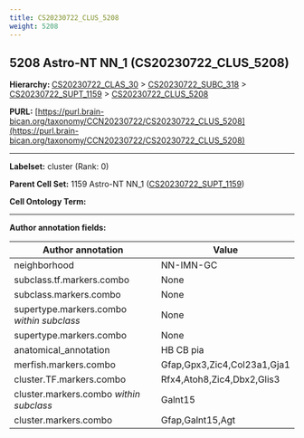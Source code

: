 ```yaml
---
title: CS20230722_CLUS_5208
weight: 5208
---
```

## 5208 Astro-NT NN_1 (CS20230722_CLUS_5208)
<b>Hierarchy: </b>
[CS20230722_CLAS_30](../CS20230722_CLAS_30) >
[CS20230722_SUBC_318](../CS20230722_SUBC_318) >
[CS20230722_SUPT_1159](../CS20230722_SUPT_1159) >
[CS20230722_CLUS_5208](../CS20230722_CLUS_5208)

**PURL:** [https://purl.brain-bican.org/taxonomy/CCN20230722/CS20230722_CLUS_5208](https://purl.brain-bican.org/taxonomy/CCN20230722/CS20230722_CLUS_5208)

---


**Labelset:** cluster (Rank: 0)

**Parent Cell Set:** 1159 Astro-NT NN_1 ([CS20230722_SUPT_1159](../CS20230722_SUPT_1159))



**Cell Ontology Term:** 

[MARKER GENES.]: #


---

[TRANSFERRED ANNOTATIONS.]: #


[AUTHOR ANNOTATION FIELDS.]: #


**Author annotation fields:**

| Author annotation | Value |
|-------------------|-------|
|neighborhood|NN-IMN-GC|
|subclass.tf.markers.combo|None|
|subclass.markers.combo|None|
|supertype.markers.combo _within subclass_|None|
|supertype.markers.combo|None|
|anatomical_annotation|HB CB pia|
|merfish.markers.combo|Gfap,Gpx3,Zic4,Col23a1,Gja1|
|cluster.TF.markers.combo|Rfx4,Atoh8,Zic4,Dbx2,Glis3|
|cluster.markers.combo _within subclass_|Galnt15|
|cluster.markers.combo|Gfap,Galnt15,Agt|
